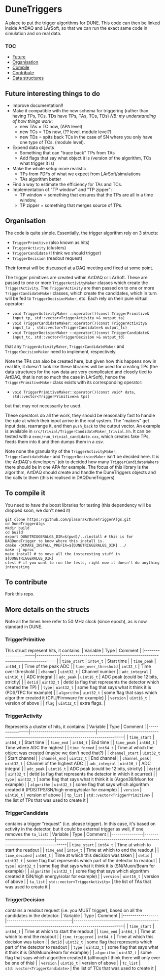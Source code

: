 # DuneTriggers
A place to put the trigger algorithms for DUNE. This code can then be
linked inside ArtDAQ and LArSoft, so that we can run the exact same
code in simulation and on real data.

### TOC
 - [Future](#future)
 - [Organisation](#organisation)
 - [Compile](#compile)
 - [Contribute](#contribute)
 - [Data structures](#structs)

<a name="future">

## Future interesting things to do
 - Improve documentation!!
 - Make it compatible with the new schema for triggering (rather than having TPs, TCs, TDs have TPs, TAs, TCs, TDs) *NB: my understanding of how things work*:
   - new TAs = TC now, (APA level)
   - new TCs = TDs now, (?? level, module level?)
   - new TDs = spits back TCs in the case of SN where you only have one type of TCs. (module level).
 - Expend data objects
   - Something that can "trace back" TPs from TAs
   - Add flags that say what object it is (version of the algorithm, TCs what trigger it is)
 - Make the whole setup more realistic
   - TPs from PDFs of what we expect from LArSoft/simulations
   - TAs algorithm better
 - Find a way to estimate the efficiency for TAs and TCs.
 - Implementation of "TP window" and "TP zipper":
   - TP window = something that ensures that the TPs are all in a time window,
   - TP zipper = something that merges source of TPs.


<a name="organisation"/>

## Organisation
The code is quite simple. Essentially, the trigger algorithm rely on 3
structs:
 - `TriggerPrimitive` (also known as hits)
 - `TriggerActivity` (clusters)
 - `TriggerCandidate` (I think we should trigger)
 - `TriggerDecision` (readout request)
 
Their format will be discussed at a DAQ meeting and fixed at some point.

The trigger primitives are created within ArtDAQ or LArSoft. These are
passed to one or more `TriggerActivityMaker` classes which create the
`TriggerActivity`. The `TriggerActivity` are then passed on to one
or more `TriggerCandidateMaker` classes, which create the
candidates, which in turn will be fed to `TriggerDecisionMaker`, etc. Each rely on their pure virtual operator:
 - `void TriggerActivityMaker ::operator()(const TriggerPrimitive& input_tp, std::vector<TriggerActivity >& output_ta)`
 - `void TriggerCandidateMaker::operator()(const TriggerActivity& input_ta , std::vector<TriggerCandidate>& output_tc)`
 - `void TriggerDecisionMaker ::operator()(const TriggerCandidate& input_tc, std::vector<TriggerDecision >& output_td)`

that any `TriggerActivityMaker`, `TriggerCandidateMaker` and
`TriggerDecisionMaker` need to implement, respectively.

Note the TPs can also be created here, but given how this happens now
in real life, it doesn't look like these libraries will be used for
creating TPs (the data structures for the raw data are very
complicated and closely tied to ArtDAQ, that is not so much the case
in LArSoft), hence the `TriggerPrimitiveMaker` class exists with its
corresponding operator:
- `void TriggerPrimitiveMaker::operator()(const void* data, std::vector<TriggerPrimitive>& tps)`

but that may not necessarily be used.

These operators do all the work, they should be reasonably
fast to handle the rate at which their input arrive in the real
system. The "makers" get input data, rearrange it, and then
`push_back` to the output vector. An example is available in
`src/trivial/TriggerCandidateMaker_trivial.hh`. It can be tested with
a `exec/run_trivial_candidate.cxx`, which creates fake TPs, feeds
them into it and then dumps them in a csv.

Note none the granularity of the `TriggerActivityMaker`,
`TriggerCandidateMaker` and `TriggerDecisionMaker` isn't be decided here. 
It is the ArtDAQ's developers' job to decided how many
`TriggerCandidateMakers` there should be in one APA for example. The
focus of this library is the algorithm, ArtDAQ should
create and handle the DuneTriggers objects and the calls to them (this is realised in DAQDuneTriggers)

<a name="compile"/>

## To compile it
You need to have the boost libraries for testing (this dependency will be dropped soon, we don't need it)
```
git clone https://github.com/plasorak/DuneTriggerAlgs.git
cd DuneTriggerAlgs
mkdir build
cd build
export DUNETRIGGERALGS_DIR=$(pwd)/../install # this is for DAQDuneTrigger to know where this install is.
cmake -DCMAKE_INSTALL_PREFIX=${DUNETRIGGERALGS_DIR} ../
make -j`nproc`
make install # to move all the insteresting stuff in ${DUNETRIGGERALGS_DIR}
ctest # if you want to run the tests, right now it doesn't do anything interesting
```

<a name="contribute"/>

## To contribute
Fork this repo.

<a name="structs"/>

## More details on the structs
Note all the times here refer to 50 MHz clock (since epoch), as is now standard in DUNE.

### TriggerPrimitive
This struct represent hits, it contains:
| Variable              | Type       | Comment                                                                   |
|-----------------------|------------|---------------------------------------------------------------------------|
| `time_start`          | `int64_t`  | Start time                                                                |
| `time_peak`           | `int64_t`  | Time of the peak ADC                                                      |
| `time_over_threshold` | `int32_t`  | Time over threshold                                                       |
| `channel`             | `uint32_t` | Channel number                                                            |
| `adc_integral`        | `uint16_t` | ADC integral                                                              |
| `adc_peak`            | `uint16_t` | ADC peak (could be 12 bits, strictly)                                     |
| `detid`               | `uint32_t` | detid (a flag that represents the detector which created the TP)          |
| `type`                | `uint32_t` | some flag that says what it think it is (PDS/TPC for example)             |
| `algorithm`           | `uint32_t` | some flag that says which algorithm created it (CPU/Firmware for example) |
| `version`             | `uint16_t` | version of above                                                          |
| `flag`                | `uint32_t` | extra flags.                                                              |

### TriggerActivity
Represents a cluster of hits, it contains:
| Variable        | Type                            | Comment                                                                                   |
|-----------------|---------------------------------|-------------------------------------------------------------------------------------------|
| `time_start`    | `int64_t`                       | Start time                                                                                |
| `time_end`      | `int64_t`                       | End time                                                                                  |
| `time_peak`     | `int64_t`                       | Time where ADC the highest                                                                |
| `time_formed`   | `int64_t`                       | Time at which the object was created (maybe we don't need that?)                          |
| `channel_start` | `uint32_t`                      | Start channel                                                                             |
| `channel_end`   | `uint32_t`                      | End channel                                                                               |
| `channel_peak`  | `uint32_t`                      | Channel of the highest ADC                                                                |
| `adc_integral`  | `uint16_t`                      | ADC integral                                                                              |
| `adc_peak`      | `uint16_t`                      | ADC peak (could be 12 bits, strictly)                                                     |
| `detid`         | `uint32_t`                      | detid (a flag that represents the detector in which it ocurred)                           |
| `type`          | `uint32_t`                      | some flag that says what it think it is (Argon39/Muon for example)                        |
| `algorithm`     | `uint32_t`                      | some flag that says which algorithm created it (PDS/TPS/SN/high energy/solar for example) |
| `version`       | `uint16_t`                      | version of above                                                                          |
| `tp_list`       | `std::vector<TriggerPrimitive>` | the list of TPs that was used to create it                                                |
 
### TriggerCandidate
contains a trigger "request" (i.e. please trigger). In this case, it's based on activity in the detector, but it could be external trigger as well, if one removes the `ta_list`:
| Variable       | Type                           | Comment                                                                           |
|----------------|--------------------------------|-----------------------------------------------------------------------------------|
| `time_start`   | `int64_t`                      | Time at which to start the readout                                                |
| `time_end`     | `int64_t`                      | Time at which to end the readout                                                  |
| `time_decided` | `int64_t`                      | Time at which this decision was taken                                             |
| `detid`        | `uint32_t`                     | some flag that represents which part of the detector to readout                   |
| `type`         | `uint32_t`                     | some flag that says what it think it is (SN/Muon/Beam for example)                |
| `algorithm`    | `uint32_t`                     | some flag that says which algorithm created it (SN/high energy/solar for example) |
| `version`      | `uint16_t`                     | version of above                                                                  |
| `ta_list`      | `std::vector<TriggerActivity>` | the list of TAs that was used to create it                                        |

### TriggerDecision
contains a readout request (i.e. you MUST trigger), based on all the candidates in the detector:
| Variable         | Type                            | Comment                                                                                               |
|------------------|---------------------------------|-------------------------------------------------------------------------------------------------------|
| `time_start`     | `int64_t`                       | Time at which to start the readout                                                                    |
| `time_end`       | `int64_t`                       | Time at which to end the readout                                                                      |
| `time_triggered` | `int64_t`                       | Time at which this decision was taken                                                                 |
| `detid`          | `uint32_t`                      | some flag that represents which part of the detector to readout                                       |
| `type`           | `uint32_t`                      | some flag that says what it think it is (SN/Muon/Beam for example)                                    |
| `algorithm`      | `uint32_t`                      | some flag that says which algorithm created it (although I think there will only ever be one of this) |
| `version`        | `uint16_t`                      | version of above                                                                                      |
| `tc_list`        | `std::vector<TriggerCandidate>` | the list of TCs that was used to create it                                                            |
